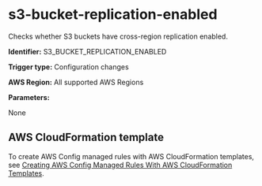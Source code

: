 # s3\-bucket\-replication\-enabled<a name="s3-bucket-replication-enabled"></a>

Checks whether S3 buckets have cross\-region replication enabled\.

**Identifier:** S3\_BUCKET\_REPLICATION\_ENABLED

**Trigger type:** Configuration changes

**AWS Region:** All supported AWS Regions

**Parameters:**

 None  

## AWS CloudFormation template<a name="w24aac11c29c17d301c15"></a>

To create AWS Config managed rules with AWS CloudFormation templates, see [Creating AWS Config Managed Rules With AWS CloudFormation Templates](aws-config-managed-rules-cloudformation-templates.md)\.
